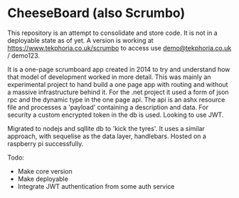 # CheeseBoard (also Scrumbo)

This repository is an attempt to consolidate and store code. It is not in a deployable state as of yet. A version is working at https://www.tekphoria.co.uk/scrumbo to access use demo@tekphoria.co.uk / demo123. 

It is a one-page scrumboard app created in 2014 to try and understand how that model of development worked in more detail. This was mainly an experimental project to hand build a one page app with routing and without a massive infrastructure behind it. For the .net project it used a form of json rpc and the dynamic type in the one page api. The api is an ashx resource file and processes a 'payload' containing a description and data. For security a custom encrypted token in the db is used. Looking to use JWT.

Migrated to nodejs and sqllite db to 'kick the tyres'. It uses a similar approach, with sequelise as the data layer, handlebars. Hosted on a raspberry pi successfully.

Todo: 
 - Make core version
 - Make deployable
 - Integrate JWT authentication from some auth service

